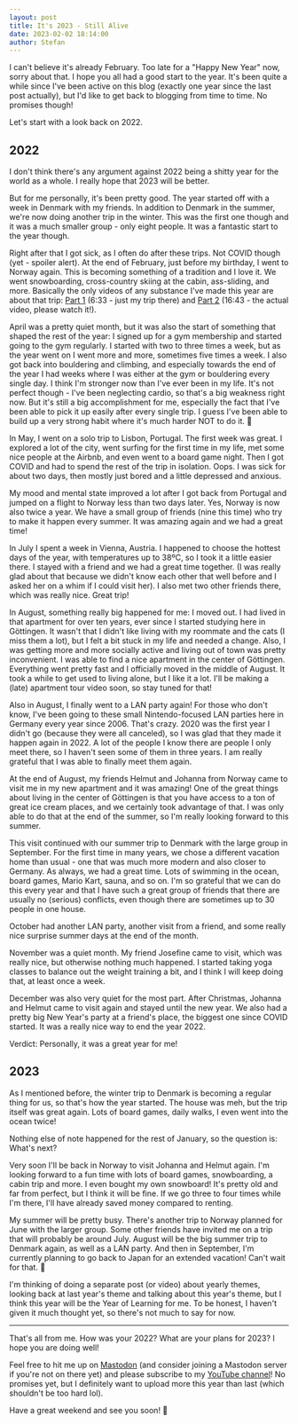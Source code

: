 ```yaml
---
layout: post
title: It's 2023 - Still Alive
date: 2023-02-02 18:14:00
author: Stefan
---
```


I can't believe it's already February. Too late for a "Happy New Year" now, sorry about that. I hope you all had a good start to the year. It's been quite a while since I've been active on this blog (exactly one year since the last post actually), but I'd like to get back to blogging from time to time. No promises though!

Let's start with a look back on 2022.

## 2022
I don't think there's any argument against 2022 being a shitty year for the world as a whole. I really hope that 2023 will be better.

But for me personally, it's been pretty good. The year started off with a week in Denmark with my friends. In addition to Denmark in the summer, we're now doing another trip in the winter. This was the first one though and it was a much smaller group - only eight people. It was a fantastic start to the year though.

Right after that I got sick, as I often do after these trips. Not COVID though (yet - spoiler alert). At the end of February, just before my birthday, I went to Norway again. This is becoming something of a tradition and I love it. We went snowboarding, cross-country skiing at the cabin, ass-sliding, and more. Basically the only videos of any substance I've made this year are about that trip: [Part 1](https://www.youtube.com/watch?v=fZFAZpNZstY) (6:33 - just my trip there) and [Part 2](https://www.youtube.com/watch?v=KfhnaxuEubg) (16:43 - the actual video, please watch it!).

April was a pretty quiet month, but it was also the start of something that shaped the rest of the year: I signed up for a gym membership and started going to the gym regularly. I started with two to three times a week, but as the year went on I went more and more, sometimes five times a week. I also got back into bouldering and climbing, and especially towards the end of the year I had weeks where I was either at the gym or bouldering every single day. I think I'm stronger now than I've ever been in my life. It's not perfect though - I've been neglecting cardio, so that's a big weakness right now. But it's still a big accomplishment for me, especially the fact that I've been able to pick it up easily after every single trip. I guess I've been able to build up a very strong habit where it's much harder NOT to do it. 💪

In May, I went on a solo trip to Lisbon, Portugal. The first week was great. I explored a lot of the city, went surfing for the first time in my life, met some nice people at the Airbnb, and even went to a board game night. Then I got COVID and had to spend the rest of the trip in isolation. Oops. I was sick for about two days, then mostly just bored and a little depressed and anxious.

My mood and mental state improved a lot after I got back from Portugal and jumped on a flight to Norway less than two days later. Yes, Norway is now also twice a year. We have a small group of friends (nine this time) who try to make it happen every summer. It was amazing again and we had a great time!

In July I spent a week in Vienna, Austria. I happened to choose the hottest days of the year, with temperatures up to 38ºC, so I took it a little easier there. I stayed with a friend and we had a great time together. (I was really glad about that because we didn't know each other that well before and I asked her on a whim if I could visit her). I also met two other friends there, which was really nice. Great trip!

In August, something really big happened for me: I moved out. I had lived in that apartment for over ten years, ever since I started studying here in Göttingen. It wasn't that I didn't like living with my roommate and the cats (I miss them a lot), but I felt a bit stuck in my life and needed a change. Also, I was getting more and more socially active and living out of town was pretty inconvenient. I was able to find a nice apartment in the center of Göttingen. Everything went pretty fast and I officially moved in the middle of August. It took a while to get used to living alone, but I like it a lot. I'll be making a (late) apartment tour video soon, so stay tuned for that!

Also in August, I finally went to a LAN party again! For those who don't know, I've been going to these small Nintendo-focused LAN parties here in Germany every year since 2006. That's crazy. 2020 was the first year I didn't go (because they were all canceled), so I was glad that they made it happen again in 2022. A lot of the people I know there are people I only meet there, so I haven't seen some of them in three years. I am really grateful that I was able to finally meet them again.

At the end of August, my friends Helmut and Johanna from Norway came to visit me in my new apartment and it was amazing! One of the great things about living in the center of Göttingen is that you have access to a ton of great ice cream places, and we certainly took advantage of that. I was only able to do that at the end of the summer, so I'm really looking forward to this summer.

This visit continued with our summer trip to Denmark with the large group in September. For the first time in many years, we chose a different vacation home than usual - one that was much more modern and also closer to Germany. As always, we had a great time. Lots of swimming in the ocean, board games, Mario Kart, sauna, and so on. I'm so grateful that we can do this every year and that I have such a great group of friends that there are usually no (serious) conflicts, even though there are sometimes up to 30 people in one house.

October had another LAN party, another visit from a friend, and some really nice surprise summer days at the end of the month.

November was a quiet month. My friend Josefine came to visit, which was really nice, but otherwise nothing much happened. I started taking yoga classes to balance out the weight training a bit, and I think I will keep doing that, at least once a week.

December was also very quiet for the most part. After Christmas, Johanna and Helmut came to visit again and stayed until the new year. We also had a pretty big New Year's party at a friend's place, the biggest one since COVID started. It was a really nice way to end the year 2022.

Verdict: Personally, it was a great year for me!

## 2023
As I mentioned before, the winter trip to Denmark is becoming a regular thing for us, so that's how the year started. The house was meh, but the trip itself was great again. Lots of board games, daily walks, I even went into the ocean twice!

Nothing else of note happened for the rest of January, so the question is: What's next?

Very soon I'll be back in Norway to visit Johanna and Helmut again. I'm looking forward to a fun time with lots of board games, snowboarding, a cabin trip and more. I even bought my own snowboard! It's pretty old and far from perfect, but I think it will be fine. If we go three to four times while I'm there, I'll have already saved money compared to renting.

My summer will be pretty busy. There's another trip to Norway planned for June with the larger group. Some other friends have invited me on a trip that will probably be around July. August will be the big summer trip to Denmark again, as well as a LAN party. And then in September, I'm currently planning to go back to Japan for an extended vacation! Can't wait for that. 🙂

I'm thinking of doing a separate post (or video) about yearly themes, looking back at last year's theme and talking about this year's theme, but I think this year will be the Year of Learning for me. To be honest, I haven't given it much thought yet, so there's not much to say for now.

---

That's all from me. How was your 2022? What are your plans for 2023? I hope you are doing well!

Feel free to hit me up on [Mastodon](https://hachyderm.io/@stefandesu) (and consider joining a Mastodon server if you're not on there yet) and please subscribe to my [YouTube channel](https://www.youtube.com/@stefandesu)! No promises yet, but I definitely want to upload more this year than last (which shouldn't be too hard lol).

Have a great weekend and see you soon! 👋
